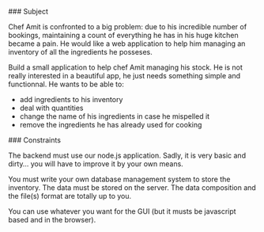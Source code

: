 ### Subject

Chef Amit is confronted to a big problem: due to his incredible number of bookings, maintaining a count of everything he has in his huge kitchen became a pain.
He would like a web application to help him managing an inventory of all the ingredients he posseses.

Build a small application to help chef Amit managing his stock.
He is not really interested in a beautiful app, he just needs something simple and functionnal.
He wants to be able to:
- add ingredients to his inventory
- deal with quantities
- change the name of his ingredients in case he mispelled it
- remove the ingredients he has already used for cooking


### Constraints

The backend must use our node.js application. Sadly, it is very basic and dirty… you will have to improve it by your own means.

You must write your own database management system to store the inventory. The data must be stored on the server. The data composition and the file(s) format are totally up to you.

You can use whatever you want for the GUI (but it musts be javascript based and in the browser).
